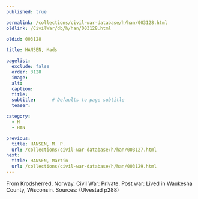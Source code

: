 ```yaml
---
published: true

permalink: /collections/civil-war-database/h/han/003128.html
oldlink: /CivilWar/db/h/han/003128.html

oldid: 003128

title: HANSEN, Mads

pagelist:
  exclude: false
  order: 3128
  image: 
  alt:
  caption:
  title:
  subtitle:      # Defaults to page subtitle
  teaser:

category: 
  - H 
  - HAN

previous:
  title: HANSEN, M. P.
  url: /collections/civil-war-database/h/han/003127.html  
next:
  title: HANSEN, Martin
  url: /collections/civil-war-database/h/han/003129.html   
---
```

From Krodsherred, Norway. Civil War: Private. Post war: Lived in Waukesha County, Wisconsin. Sources: (Ulvestad p288)